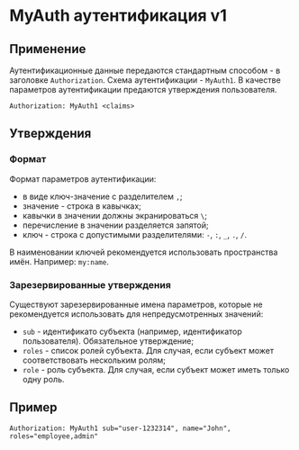 # MyAuth аутентификация v1

## Применение

Аутентификационные данные передаются стандартным способом - в заголовке `Authorization`. Схема аутентификации - `MyAuth1`. В качестве параметров аутентификации предаются утверждения пользователя.

```
Authorization: MyAuth1 <claims>
```

## Утверждения

### Формат

Формат параметров аутентификации:

* в виде ключ-значение с разделителем `,`;
* значение - строка в кавычках;
* кавычки в значении должны экранироваться `\`;
* перечисление в значении разделяется запятой;
* ключ - строка с допустимыми разделителями: `-`, `:`, `_`, `.`, `/`.

В наименовании ключей рекомендуется использовать пространства имён. Например: `my:name`.

### Зарезервированные утверждения

Существуют зарезервированные имена параметров, которые не рекомендуется использовать для непредусмотренных значений:

* `sub` - идентификато субъекта (например, идентификатор пользователя). Обязательное утверждение;
* `roles` - список ролей субъекта. Для случая, если субъект может соответствовать нескольким ролям;
* `role` - роль субъекта. Для случая, если субъект может иметь только одну роль.

## Пример

```
Authorization: MyAuth1 sub="user-1232314", name="John", roles="employee,admin"
```

